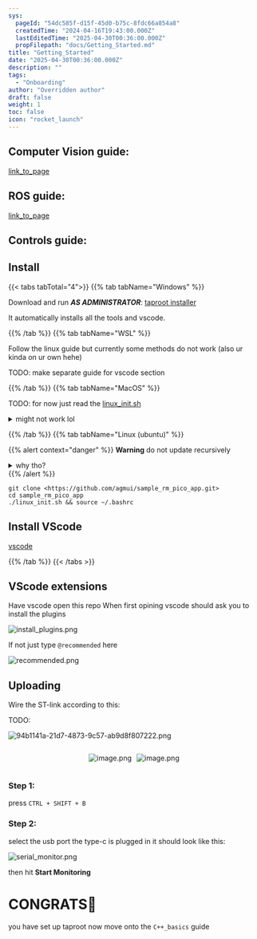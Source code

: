 ```yaml
---
sys:
  pageId: "54dc585f-d15f-45d0-b75c-8fdc66a854a8"
  createdTime: "2024-04-16T19:43:00.000Z"
  lastEditedTime: "2025-04-30T00:36:00.000Z"
  propFilepath: "docs/Getting_Started.md"
title: "Getting_Started"
date: "2025-04-30T00:36:00.000Z"
description: ""
tags:
  - "Onboarding"
author: "Overridden author"
draft: false
weight: 1
toc: false
icon: "rocket_launch"
---
```


## Computer Vision guide:

[link_to_page](86d45bc0-388b-4d26-8848-44f255f73d0e)

## ROS guide:

[link_to_page](3c76c1de-ec8f-46d6-8b0a-294005edc2d5)

## Controls guide:

## Install

{{< tabs tabTotal="4">}}
{{% tab tabName="Windows" %}}

Download and run _**AS ADMINISTRATOR**_: [taproot installer](https://github.com/Thornbots/TeachingFreshies/releases/tag/1.0)

It automatically installs all the tools and vscode.

{{% /tab %}}
{{% tab tabName="WSL" %}}

Follow the linux guide but currently some methods do not work (also ur kinda on ur own hehe)

TODO: make separate guide for vscode section

{{% /tab %}}
{{% tab tabName="MacOS" %}}

TODO: for now just read the [linux_init.sh](https://github.com/agmui/sample_rm_pico_app/blob/main/linux_init.sh)

<details>
<summary>might not work lol</summary>

`brew install libusb pkg-config`

Next install: [vscode](https://code.visualstudio.com/Download)

</details>

{{% /tab %}}
{{% tab tabName="Linux (ubuntu)" %}}

{{% alert context="danger" %}}
**Warning** do not update recursively
<details>
<summary>why tho?</summary>
There are some submodules that may go on for a while (like tinyusb) and I highly
recommend you don't need to get them.
If you want to see what submodules I update just look in `linux_init.sh`
</details>
{{% /alert %}}

```shell
git clone <https://github.com/agmui/sample_rm_pico_app.git>
cd sample_rm_pico_app
./linux_init.sh && source ~/.bashrc
```

## Install VScode

[vscode](https://code.visualstudio.com/Download)

{{% /tab %}}
{{< /tabs >}}

## VScode extensions

Have vscode open this repo
When first opining vscode should ask you to install the plugins

![install_plugins.png](https://prod-files-secure.s3.us-west-2.amazonaws.com/d518164a-d88e-44d1-a4ee-3adb3bd8bce0/89bd30f0-1825-4e77-867b-0a41ce370880/install_plugins.png?X-Amz-Algorithm=AWS4-HMAC-SHA256&X-Amz-Content-Sha256=UNSIGNED-PAYLOAD&X-Amz-Credential=ASIAZI2LB466ST4TIYA4%2F20250616%2Fus-west-2%2Fs3%2Faws4_request&X-Amz-Date=20250616T110816Z&X-Amz-Expires=3600&X-Amz-Security-Token=IQoJb3JpZ2luX2VjEHMaCXVzLXdlc3QtMiJIMEYCIQD8JfES6GI7svDk68Zq%2BA5llFcoUtimtzQLfDr9SE0zIAIhAKf65jLbkfSoKDReE3VyQ7EgS0E7yjgf8yTR2axbNMmxKv8DCFwQABoMNjM3NDIzMTgzODA1Igz8A2f9GjAur4rm%2B2kq3AOyB6m4yx4eecKpzK770WVoAfJYgpruqqLuInG5SFZHTBQFU8UnvrehJtPheJjk5LuLpt6mqQBPM0McjhuMfSqU9HFg2VpLrgk2CHYqB9Mp3X7QuBMXCsChVVBJzRoFaKZczNeL1LC8es5p2SmPAgeROgb%2BDbk4Bd%2FC1vWEoZNlMF6hbWTfdOirudWJ4Yf1hu5YnZ9tYlN6I9Ho8iXUdfLjr5I1gdlNj5w%2BdQGJySg%2Bia%2B7eRRRvxLUbnIC7P4gxJQrckc6W16ufkPTWAyrItt1DyfSsu8Tdct7Q6gafBlrakn%2FVBOGvpf3fnD%2B%2BYl45VZdy90Nh0Y87T6zcIMs6P1BYsRMNc7%2F0k%2BuOU9W4tR2A%2F%2FIecQdoJN6gmPimuaS7APXLKpB6do2jbaB5YTTf5Uk9Pz5unyhoOk7K78AKrHNmY2RG%2F0YSulGUFphtEH8aNeEgftNnBxT9Qyvgam%2FRLip0vhIK556N1l6chKHa3p36UUtp6XYfrwNDl2lHCmV6rshXujLg%2FNVOqbEUNIVxRbZgEsAU0LwBs71IzNE6gGw0wW7fkOQ0tI824tofzZV%2B1kQZ5yZ6TwvncLKskBL33FfuYcucIYR7YcMIwRktwa9VPvsoGcmDGrrcG0HmzCu47%2FCBjqkAWMm1pWeTb0gwBYdc%2FYNN8vgf34R%2BjVHNnJuOrnZjnymVOfPdV3MA0dCTMeGXnruf44mEuQ1XK8o1s%2BIi6c%2BtVmCvF6YNmbYj0niKqHg4x1VZM1xTFn7FK8TJ6WF0RdA7%2Byqk508x%2F8TpasSa4rpqwIvotEYEXhgr%2FrWxjRACTtgWl3mpAVEftUTTCbBuQP9jUcf2YUFmz0kqWSJ7rigX8Ajjg0F&X-Amz-Signature=53626b8c52f678025c4b29c16e824b7c496a5e007f7b4b21899b1a725c45d0a0&X-Amz-SignedHeaders=host&x-amz-checksum-mode=ENABLED&x-id=GetObject)

If not just type `@recommended` here  

![recommended.png](https://prod-files-secure.s3.us-west-2.amazonaws.com/d518164a-d88e-44d1-a4ee-3adb3bd8bce0/61e661e9-5d85-4dfc-be0d-8d2097a5e793/recommended.png?X-Amz-Algorithm=AWS4-HMAC-SHA256&X-Amz-Content-Sha256=UNSIGNED-PAYLOAD&X-Amz-Credential=ASIAZI2LB466ST4TIYA4%2F20250616%2Fus-west-2%2Fs3%2Faws4_request&X-Amz-Date=20250616T110816Z&X-Amz-Expires=3600&X-Amz-Security-Token=IQoJb3JpZ2luX2VjEHMaCXVzLXdlc3QtMiJIMEYCIQD8JfES6GI7svDk68Zq%2BA5llFcoUtimtzQLfDr9SE0zIAIhAKf65jLbkfSoKDReE3VyQ7EgS0E7yjgf8yTR2axbNMmxKv8DCFwQABoMNjM3NDIzMTgzODA1Igz8A2f9GjAur4rm%2B2kq3AOyB6m4yx4eecKpzK770WVoAfJYgpruqqLuInG5SFZHTBQFU8UnvrehJtPheJjk5LuLpt6mqQBPM0McjhuMfSqU9HFg2VpLrgk2CHYqB9Mp3X7QuBMXCsChVVBJzRoFaKZczNeL1LC8es5p2SmPAgeROgb%2BDbk4Bd%2FC1vWEoZNlMF6hbWTfdOirudWJ4Yf1hu5YnZ9tYlN6I9Ho8iXUdfLjr5I1gdlNj5w%2BdQGJySg%2Bia%2B7eRRRvxLUbnIC7P4gxJQrckc6W16ufkPTWAyrItt1DyfSsu8Tdct7Q6gafBlrakn%2FVBOGvpf3fnD%2B%2BYl45VZdy90Nh0Y87T6zcIMs6P1BYsRMNc7%2F0k%2BuOU9W4tR2A%2F%2FIecQdoJN6gmPimuaS7APXLKpB6do2jbaB5YTTf5Uk9Pz5unyhoOk7K78AKrHNmY2RG%2F0YSulGUFphtEH8aNeEgftNnBxT9Qyvgam%2FRLip0vhIK556N1l6chKHa3p36UUtp6XYfrwNDl2lHCmV6rshXujLg%2FNVOqbEUNIVxRbZgEsAU0LwBs71IzNE6gGw0wW7fkOQ0tI824tofzZV%2B1kQZ5yZ6TwvncLKskBL33FfuYcucIYR7YcMIwRktwa9VPvsoGcmDGrrcG0HmzCu47%2FCBjqkAWMm1pWeTb0gwBYdc%2FYNN8vgf34R%2BjVHNnJuOrnZjnymVOfPdV3MA0dCTMeGXnruf44mEuQ1XK8o1s%2BIi6c%2BtVmCvF6YNmbYj0niKqHg4x1VZM1xTFn7FK8TJ6WF0RdA7%2Byqk508x%2F8TpasSa4rpqwIvotEYEXhgr%2FrWxjRACTtgWl3mpAVEftUTTCbBuQP9jUcf2YUFmz0kqWSJ7rigX8Ajjg0F&X-Amz-Signature=641d81064ff429e893c8ec7ef18f03598f846a274169548fdfd1d7081724aaad&X-Amz-SignedHeaders=host&x-amz-checksum-mode=ENABLED&x-id=GetObject)

## Uploading

Wire the ST-link according to this:

TODO:

![94b1141a-21d7-4873-9c57-ab9d8f807222.png](https://prod-files-secure.s3.us-west-2.amazonaws.com/d518164a-d88e-44d1-a4ee-3adb3bd8bce0/e5fad17d-ab82-4300-9f4c-505ab4b1202c/94b1141a-21d7-4873-9c57-ab9d8f807222.png?X-Amz-Algorithm=AWS4-HMAC-SHA256&X-Amz-Content-Sha256=UNSIGNED-PAYLOAD&X-Amz-Credential=ASIAZI2LB466ST4TIYA4%2F20250616%2Fus-west-2%2Fs3%2Faws4_request&X-Amz-Date=20250616T110816Z&X-Amz-Expires=3600&X-Amz-Security-Token=IQoJb3JpZ2luX2VjEHMaCXVzLXdlc3QtMiJIMEYCIQD8JfES6GI7svDk68Zq%2BA5llFcoUtimtzQLfDr9SE0zIAIhAKf65jLbkfSoKDReE3VyQ7EgS0E7yjgf8yTR2axbNMmxKv8DCFwQABoMNjM3NDIzMTgzODA1Igz8A2f9GjAur4rm%2B2kq3AOyB6m4yx4eecKpzK770WVoAfJYgpruqqLuInG5SFZHTBQFU8UnvrehJtPheJjk5LuLpt6mqQBPM0McjhuMfSqU9HFg2VpLrgk2CHYqB9Mp3X7QuBMXCsChVVBJzRoFaKZczNeL1LC8es5p2SmPAgeROgb%2BDbk4Bd%2FC1vWEoZNlMF6hbWTfdOirudWJ4Yf1hu5YnZ9tYlN6I9Ho8iXUdfLjr5I1gdlNj5w%2BdQGJySg%2Bia%2B7eRRRvxLUbnIC7P4gxJQrckc6W16ufkPTWAyrItt1DyfSsu8Tdct7Q6gafBlrakn%2FVBOGvpf3fnD%2B%2BYl45VZdy90Nh0Y87T6zcIMs6P1BYsRMNc7%2F0k%2BuOU9W4tR2A%2F%2FIecQdoJN6gmPimuaS7APXLKpB6do2jbaB5YTTf5Uk9Pz5unyhoOk7K78AKrHNmY2RG%2F0YSulGUFphtEH8aNeEgftNnBxT9Qyvgam%2FRLip0vhIK556N1l6chKHa3p36UUtp6XYfrwNDl2lHCmV6rshXujLg%2FNVOqbEUNIVxRbZgEsAU0LwBs71IzNE6gGw0wW7fkOQ0tI824tofzZV%2B1kQZ5yZ6TwvncLKskBL33FfuYcucIYR7YcMIwRktwa9VPvsoGcmDGrrcG0HmzCu47%2FCBjqkAWMm1pWeTb0gwBYdc%2FYNN8vgf34R%2BjVHNnJuOrnZjnymVOfPdV3MA0dCTMeGXnruf44mEuQ1XK8o1s%2BIi6c%2BtVmCvF6YNmbYj0niKqHg4x1VZM1xTFn7FK8TJ6WF0RdA7%2Byqk508x%2F8TpasSa4rpqwIvotEYEXhgr%2FrWxjRACTtgWl3mpAVEftUTTCbBuQP9jUcf2YUFmz0kqWSJ7rigX8Ajjg0F&X-Amz-Signature=78e0d5bac9cc35676cacbec19fe33d3cfa278908a3ada70aa6b5d1d663f52847&X-Amz-SignedHeaders=host&x-amz-checksum-mode=ENABLED&x-id=GetObject)

<div style="display: flex;flex-direction: row; column-gap:10px; max-width: 630px;justify-content: center;">
<div>

![image.png](https://prod-files-secure.s3.us-west-2.amazonaws.com/d518164a-d88e-44d1-a4ee-3adb3bd8bce0/210ecb78-1116-4d7b-b9b7-2292f66fa2c2/image.png?X-Amz-Algorithm=AWS4-HMAC-SHA256&X-Amz-Content-Sha256=UNSIGNED-PAYLOAD&X-Amz-Credential=ASIAZI2LB4667OUT7JVL%2F20250616%2Fus-west-2%2Fs3%2Faws4_request&X-Amz-Date=20250616T110819Z&X-Amz-Expires=3600&X-Amz-Security-Token=IQoJb3JpZ2luX2VjEHMaCXVzLXdlc3QtMiJHMEUCIArD08dhzVuES7DIXmc64QWafzHvuz5YeKqQGdd1uEHmAiEA4ubjdDx4BSmwepZ0YiQyeURxfJ2QTVlNyCnT2o4s6Esq%2FwMIXBAAGgw2Mzc0MjMxODM4MDUiDL4CIKiy0k1i4HBgCyrcA6DOR4Jog%2FBFO1DhI9W%2BzGDZKydBeEQ2SJf11OCBVb18QxKNQwDwSowoc9WSkI7PTH72aaVgGgo4hB8BkJOetZWCjltYTeRDJrJLG9P9M%2Fr6ilmQSbGN76CydpLW1UV%2Fdj%2FVouoNiF82mUmGN6CEmFBvD2C4lD5oTaqUr1MO2DpBV2r0%2F6rep1PauxI1fNi%2BlPtLv1kmaPmW2laJMBApnnuwzb76lpYqaR2Jmfio7KfWOGb0cXsnBEv8vnX0rOblxn7JImoC%2F79sDl%2BZ6o5Phod%2FMCy00LSkff5ODZWGPM97iqeZJXn80ymIaBGE3U%2FQem%2BMyginw9Dlc9KShxeH0EUIaPtjRUWagbq%2BHGoij1TBTTKDs0nodITefgw1PQUhbdNHWZhI0gN2sRKiRDBds9262p61BT1NWoZZr58amTx9jBFPQr43kHBW%2FEo%2BdTFSTJGFOpxZrldp2dgB36FU52sQXohbNalx5k9igK0H97bpSkfp0JskJCOki7UDCk%2BWHVHDjOft6ybG0OvVvRaWyAa8ivc6HtGOFvjZaJLfWV8u4hxEf4xKRPzo8LNFjhh1jA3nV7IspHRTciW%2FCMGmqd284nVDRhNFgOMiSNLOTusLIo4X3X5djAL6WyQLML7jv8IGOqUBGHwPIF2dj2edBI0i976ULKWdy%2Fb%2FSPVYpXb5WJKIP5cqZpuzGuOUU0O1rCBmcYQ1MM3A%2FciUj9UwYjX7eGK%2Bm%2FRxZUvq1F11j9NaQBaEW4mxCw41OsEbdrJtttdFq4ts1Agpmsn6p%2B0Pl7QbjM2VouC45JNPMfXG3WjqMWTkigmn0boV4nSLodnhy85X91Zl9ywOBT%2B3hSPSSUXcU3xHcUtjXHUk&X-Amz-Signature=96ea77a61f3e09e97577bd24e502221d173a5afd10f410d6783ba34cadad913c&X-Amz-SignedHeaders=host&x-amz-checksum-mode=ENABLED&x-id=GetObject)

</div>
<div>

![image.png](https://prod-files-secure.s3.us-west-2.amazonaws.com/d518164a-d88e-44d1-a4ee-3adb3bd8bce0/33a0fd0f-8ca6-4a86-8e09-26e95ded1fff/image.png?X-Amz-Algorithm=AWS4-HMAC-SHA256&X-Amz-Content-Sha256=UNSIGNED-PAYLOAD&X-Amz-Credential=ASIAZI2LB466SPQP4WVG%2F20250616%2Fus-west-2%2Fs3%2Faws4_request&X-Amz-Date=20250616T110819Z&X-Amz-Expires=3600&X-Amz-Security-Token=IQoJb3JpZ2luX2VjEHMaCXVzLXdlc3QtMiJHMEUCICMkLaN4sNgHttV1rcSzLGfSaUM0Sz5fgasmgGTbrnakAiEA1N%2BAHn30EB6uIdIaymfScCyyoELHSE8eeJVhOCTVhPgq%2FwMIXBAAGgw2Mzc0MjMxODM4MDUiDB5XSY8L1C9ueJUqAyrcA%2BsLVBsdnfx5DQabUdhy49jljZm%2BJ1Jk6ZePndusN%2BQWuapufbni9we1tmZbOukGe0W0kUzPAnc%2B6bOBSayEC8vYvg8aKWSlvg8sqKWSBGaclIuDtGTVXFDYQrUTMsylo1sAM0tMpqbbN%2FCsG2s56WM12KSND%2Fma2V1SRMn32fJtV%2FyqBOCa1zHAbsVwt2F186iNGrThLF3oZMoiPP9cjBj5%2F6Bvl5Fop1zN1siRauWyV1H1uTeaHyfKqWnnr777RFse1NkyDCrfV2V1hrZ7H3PemoiqNYXvPj4Um8MN0SH7l1PszTI9G5n3SL70v93815UVqsXaJDsqpMcUOppIgUs%2B%2F7SjPB7dnB6Ja7VTZMfPrFIL0Rlg%2BBAMQCNQbot4pDWVcotIWLajvb7Wtj%2FC%2FqPiOwpakaT48eW%2B5ULEUiy4%2F8MyYZ9gs00U19U9nGmORJWuJ8cj1%2FuVOJXfPbUeP2ahTIreNgDQZfmxhbeMI%2BpGOndcX7StJIc3R%2BA2ftaUBSWc1bbpMzGMK%2FRr6lQMRlAjcuATfHnL2dJxGTcLcxaJm0sUnpcob8mlSGK6svnvoU9at5gP%2FEjcjOOLA%2BQzY%2F4Hgl4Ajb1Kis00QA3Xaf2i01xVMqoUWuV%2Fp4%2BvMLvzv8IGOqUB0glTCSpP4oKRORu3W%2BgGGuMUECVHYYogjLlB4JVa32B%2BNy6uxvrpjxa6XkVwJdYlPmqs9F3lOg0tDzQoIa8C8C0ZsySCOX%2FBn3d%2Be9AxyHIJKXVDY8Gzspf5TouVNGmyjEc4Ez74whVnpj2P5K7x%2BSXr%2BBz6o7QkQQEOapT51tybNDI7%2BvsA9OoOqvA2Z%2F%2B36HWe2qf5bSIES9yDeGEiPqrekB04&X-Amz-Signature=c209b0951cb615edaf4144033e2fb459ad646701af42fa71ee57236db53067b3&X-Amz-SignedHeaders=host&x-amz-checksum-mode=ENABLED&x-id=GetObject)

</div>
</div>

### Step 1:

press `CTRL + SHIFT + B`

### Step 2:

select the usb port the type-c is plugged in it should look like this:

![serial_monitor.png](https://prod-files-secure.s3.us-west-2.amazonaws.com/d518164a-d88e-44d1-a4ee-3adb3bd8bce0/f03f4774-05d4-4393-b6a0-d5efb6d315ab/serial_monitor.png?X-Amz-Algorithm=AWS4-HMAC-SHA256&X-Amz-Content-Sha256=UNSIGNED-PAYLOAD&X-Amz-Credential=ASIAZI2LB466ST4TIYA4%2F20250616%2Fus-west-2%2Fs3%2Faws4_request&X-Amz-Date=20250616T110816Z&X-Amz-Expires=3600&X-Amz-Security-Token=IQoJb3JpZ2luX2VjEHMaCXVzLXdlc3QtMiJIMEYCIQD8JfES6GI7svDk68Zq%2BA5llFcoUtimtzQLfDr9SE0zIAIhAKf65jLbkfSoKDReE3VyQ7EgS0E7yjgf8yTR2axbNMmxKv8DCFwQABoMNjM3NDIzMTgzODA1Igz8A2f9GjAur4rm%2B2kq3AOyB6m4yx4eecKpzK770WVoAfJYgpruqqLuInG5SFZHTBQFU8UnvrehJtPheJjk5LuLpt6mqQBPM0McjhuMfSqU9HFg2VpLrgk2CHYqB9Mp3X7QuBMXCsChVVBJzRoFaKZczNeL1LC8es5p2SmPAgeROgb%2BDbk4Bd%2FC1vWEoZNlMF6hbWTfdOirudWJ4Yf1hu5YnZ9tYlN6I9Ho8iXUdfLjr5I1gdlNj5w%2BdQGJySg%2Bia%2B7eRRRvxLUbnIC7P4gxJQrckc6W16ufkPTWAyrItt1DyfSsu8Tdct7Q6gafBlrakn%2FVBOGvpf3fnD%2B%2BYl45VZdy90Nh0Y87T6zcIMs6P1BYsRMNc7%2F0k%2BuOU9W4tR2A%2F%2FIecQdoJN6gmPimuaS7APXLKpB6do2jbaB5YTTf5Uk9Pz5unyhoOk7K78AKrHNmY2RG%2F0YSulGUFphtEH8aNeEgftNnBxT9Qyvgam%2FRLip0vhIK556N1l6chKHa3p36UUtp6XYfrwNDl2lHCmV6rshXujLg%2FNVOqbEUNIVxRbZgEsAU0LwBs71IzNE6gGw0wW7fkOQ0tI824tofzZV%2B1kQZ5yZ6TwvncLKskBL33FfuYcucIYR7YcMIwRktwa9VPvsoGcmDGrrcG0HmzCu47%2FCBjqkAWMm1pWeTb0gwBYdc%2FYNN8vgf34R%2BjVHNnJuOrnZjnymVOfPdV3MA0dCTMeGXnruf44mEuQ1XK8o1s%2BIi6c%2BtVmCvF6YNmbYj0niKqHg4x1VZM1xTFn7FK8TJ6WF0RdA7%2Byqk508x%2F8TpasSa4rpqwIvotEYEXhgr%2FrWxjRACTtgWl3mpAVEftUTTCbBuQP9jUcf2YUFmz0kqWSJ7rigX8Ajjg0F&X-Amz-Signature=073d1a2a42dbb6374541cfb0c108ae1e54e5e1dbdeeb5918731a621c0fd498bf&X-Amz-SignedHeaders=host&x-amz-checksum-mode=ENABLED&x-id=GetObject)

then hit **Start Monitoring**

# CONGRATS🎉

you have set up taproot now move onto the `C++_basics` guide
